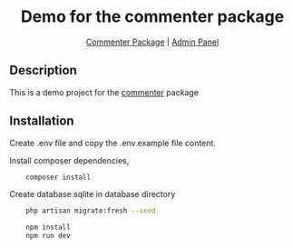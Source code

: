 
<div align="center"> 

# Demo for the commenter package

[Commenter Package](https://github.com/Lakshan-Madushanka/laravel-comments) |
[Admin Panel](https://github.com/Lakshan-Madushanka/laravel-comments-admin-panel)

</div>

## Description

This is a demo project for the [commenter](https://github.com/Lakshan-Madushanka/laravel-comments) package
## Installation

Create .env file and copy the .env.example file content.

Install composer dependencies,

```bash
    composer install
```
Create database.sqlite in database directory

```bash
    php artisan migrate:fresh --seed
```

```bash
    npm install
    npm run dev
```

